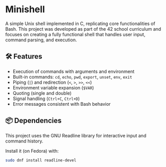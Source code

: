 # Minishell

A simple Unix shell implemented in C, replicating core functionalities of Bash. This project was developed as part of the 42 school curriculum and focuses on creating a fully functional shell that handles user input, command parsing, and execution.

## 🛠 Features

- Execution of commands with arguments and environment
- Built-in commands: `cd`, `echo`, `pwd`, `export`, `unset`, `env`, `exit`
- Piping (`|`) and redirection (`<`, `>`, `>>`, `<<`)
- Environment variable expansion (`$VAR`)
- Quoting (single and double)
- Signal handling (`Ctrl+C`, `Ctrl+D`)
- Error messages consistent with Bash behavior

## 📦 Dependencies

This project uses the GNU Readline library for interactive input and command history.

Install it (on Fedora) with:

```bash
sudo dnf install readline-devel
